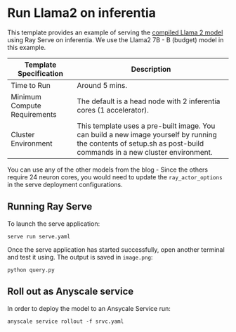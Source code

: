 # Run Llama2 on inferentia

This template provides an example of serving the [compiled Llama 2 model](https://huggingface.co/blog/inferentia-llama2) using Ray Serve on inferentia. We use the Llama2 7B - B (budget) model in this example. 

| Template Specification | Description |
| ---------------------- | ----------- |
| Time to Run | Around 5 mins. |
| Minimum Compute Requirements | The default is a head node with 2 inferentia cores (1 accelerator).|
| Cluster Environment | This template uses a pre-built image. You can build a new image yourself by running the contents of setup.sh as post-build commands in a new cluster environment.  |

You can use any of the other models from the blog - Since the others require 24 neuron cores, you would need to update the `ray_actor_options` in the serve deployment configurations.

## Running Ray Serve

To launch the serve application:

`serve run serve.yaml`

Once the serve application has started successfully, open another terminal and test it using. The output is saved in `image.png`:

`python query.py`


## Roll out as Anyscale service

In order to deploy the model to an Ansycale Service run:

`anyscale service rollout -f srvc.yaml`



